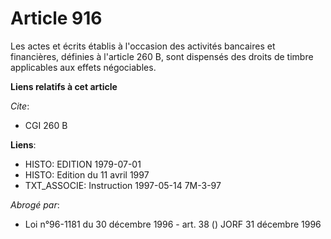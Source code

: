 # Article 916

Les actes et écrits établis à l'occasion des activités bancaires et financières, définies à l'article 260 B, sont dispensés
des droits de timbre applicables aux effets négociables.

**Liens relatifs à cet article**

_Cite_:

  - CGI 260 B

**Liens**:

  - HISTO: EDITION 1979-07-01
  - HISTO: Edition du 11 avril 1997
  - TXT_ASSOCIE: Instruction 1997-05-14 7M-3-97

_Abrogé par_:

  - Loi n°96-1181 du 30 décembre 1996 - art. 38 () JORF 31 décembre 1996
